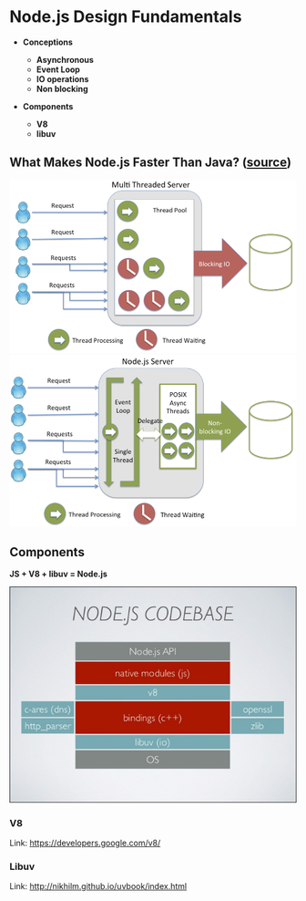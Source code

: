 # Node.js Design Fundamentals

 - **Conceptions**
   - **Asynchronous**
   - **Event Loop**
   - **IO operations**
   - **Non blocking**

 - **Components**
   - **V8**
   - **libuv**
   
   
## What Makes Node.js Faster Than Java? ([source](https://strongloop.com/strongblog/node-js-is-faster-than-java/))

![Java Threading](static/images/threading-java-small.png)
![Node.js Threading](static/images/threading-node-small.png)
   
## Components 

**JS + V8 + libuv = Node.js**

![Node.js Codebase](static/images/node-codebase.jpg)

### V8

Link: https://developers.google.com/v8/

### Libuv

Link: http://nikhilm.github.io/uvbook/index.html

